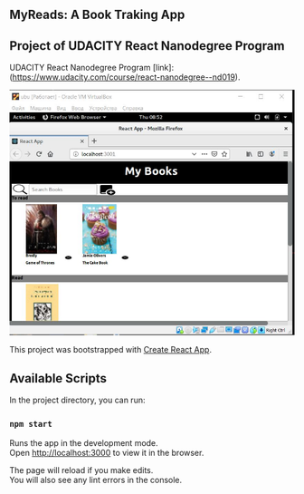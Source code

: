## MyReads: A Book Traking App
## Project of UDACITY React Nanodegree Program

UDACITY React Nanodegree Program [link]:  (https://www.udacity.com/course/react-nanodegree--nd019).





![demo](https://github.com/Kuldyaev/ReactMyReads/blob/master/src/icon/ft.JPG) 


This project was bootstrapped with [Create React App](https://github.com/facebook/create-react-app).

## Available Scripts

In the project directory, you can run:

### `npm start`

Runs the app in the development mode.<br>
Open [http://localhost:3000](http://localhost:3000) to view it in the browser.

The page will reload if you make edits.<br>
You will also see any lint errors in the console.

